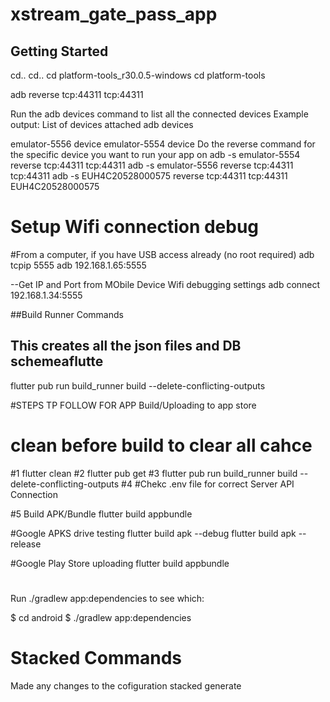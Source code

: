 # xstream_gate_pass_app



## Getting Started



cd..
cd..
cd platform-tools_r30.0.5-windows
cd platform-tools

adb reverse tcp:44311 tcp:44311

Run the adb devices command to list all the connected devices
Example output:
List of devices attached
adb devices

emulator-5556 device
emulator-5554 device
Do the reverse command for the specific device you want to run your app on
adb -s emulator-5554 reverse tcp:44311 tcp:44311
adb -s emulator-5556 reverse tcp:44311 tcp:44311
adb -s EUH4C20528000575 reverse tcp:44311 tcp:44311
EUH4C20528000575

# Setup Wifi connection debug
#From a computer, if you have USB access already (no root required)
adb tcpip 5555
adb 192.168.1.65:5555

--Get IP and Port from MObile Device Wifi debugging settings
adb connect 192.168.1.34:5555


##Build Runner Commands
## This creates all the json files and DB schemeaflutte
flutter pub run build_runner build --delete-conflicting-outputs

#STEPS TP FOLLOW FOR APP Build/Uploading to app store
# clean before build to clear all cahce
#1
flutter clean
#2
flutter pub get
#3
flutter pub run build_runner build --delete-conflicting-outputs
#4
#Chekc .env file for correct Server API Connection

#5 Build APK/Bundle
flutter build appbundle

#Google APKS drive testing
flutter build apk --debug
flutter build apk --release

#Google Play Store uploading
flutter build appbundle

#
Run ./gradlew app:dependencies to see which:

$ cd android
$ ./gradlew  app:dependencies




# Stacked Commands

Made any changes to the cofiguration
stacked generate